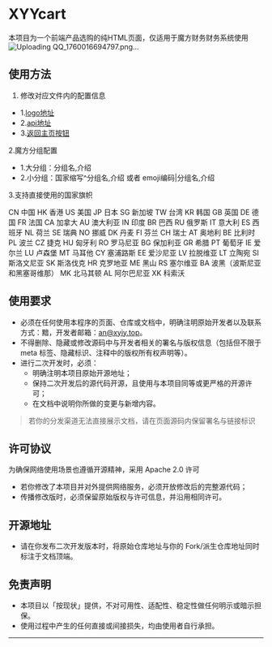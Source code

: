 # XYYcart

本项目为一个前端产品选购的纯HTML页面，仅适用于魔方财务财务系统使用
![Uploading QQ_1760016694797.png…]()

## 使用方法
1. 修改对应文件内的配置信息
- 1.[logo地址](index.html)
- 2.[api地址](script.js)
- 3.[返回主页按钮](index.html)

2.魔方分组配置
- 1.大分组：分组名,介绍
- 2.小分组：国家缩写^分组名,介绍  或者  emoji编码|分组名,介绍

3.支持直接使用的国家旗帜

CN	中国
HK	香港
US	美国
JP	日本
SG	新加坡
TW	台湾
KR	韩国
GB	英国
DE	德国
FR	法国
CA	加拿大
AU	澳大利亚
IN	印度
BR	巴西
RU	俄罗斯
IT	意大利
ES	西班牙
NL	荷兰
SE	瑞典
NO	挪威
DK	丹麦
FI	芬兰
CH	瑞士
AT	奥地利
BE	比利时
PL	波兰
CZ	捷克
HU	匈牙利
RO	罗马尼亚
BG	保加利亚
GR	希腊
PT	葡萄牙
IE	爱尔兰
LU	卢森堡
MT	马耳他
CY	塞浦路斯
EE	爱沙尼亚
LV	拉脱维亚
LT	立陶宛
SI	斯洛文尼亚
SK	斯洛伐克
HR	克罗地亚
ME	黑山
RS	塞尔维亚
BA	波黑（波斯尼亚和黑塞哥维那）
MK	北马其顿
AL	阿尔巴尼亚
XK	科索沃
            
## 使用要求

- 必须在任何使用本程序的页面、仓库或文档中，明确注明原始开发者以及联系方式：黯，开发者邮箱：an@xyiy.top。
- 不得删除、隐藏或修改源码中与开发者相关的署名与版权信息（包括但不限于 meta 标签、隐藏标识、注释中的版权所有权声明等）。
- 进行二次开发时，必须：
  - 明确注明本项目原始开源地址；
  - 保持二次开发后的源代码开源，且使用与本项目同等或更严格的开源许可；
  - 在文档中说明你所做的变更与新增内容。

> 若你的分发渠道无法直接展示文档，请在页面源码内保留署名与链接标识

## 许可协议

为确保网络使用场景也遵循开源精神，采用 Apache 2.0 许可
- 若你修改了本项目并对外提供网络服务，必须开放修改后的完整源代码；
- 传播修改版时，必须保留原始版权与许可信息，并沿用相同许可。



## 开源地址

- 请在你发布二次开发版本时，将原始仓库地址与你的 Fork/派生仓库地址同时标注于文档顶端。


## 免责声明

- 本项目以「按现状」提供，不对可用性、适配性、稳定性做任何明示或暗示担保。
- 使用过程中产生的任何直接或间接损失，均由使用者自行承担。

---







